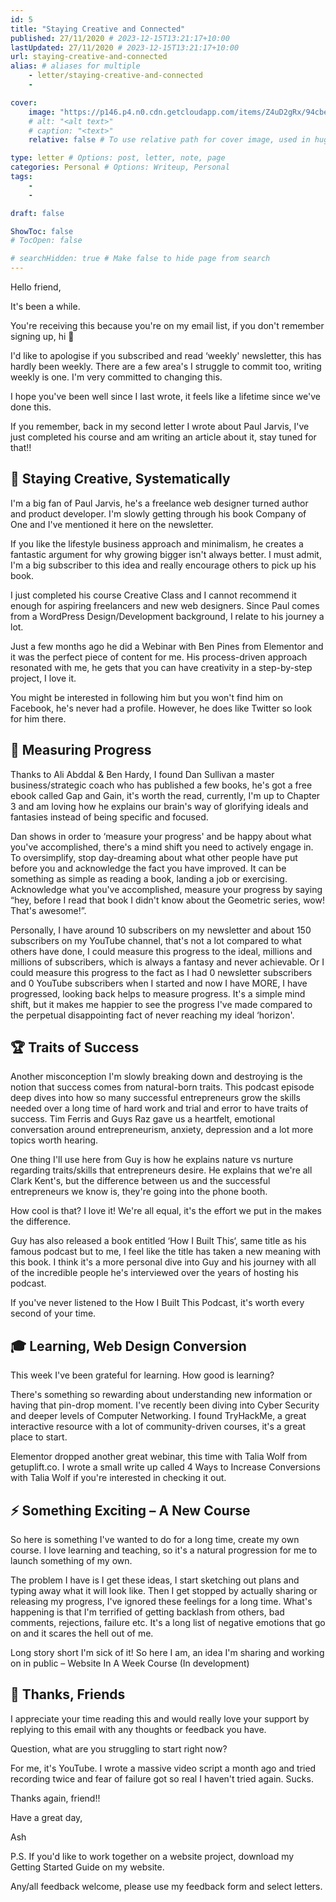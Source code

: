 ```yaml
---
id: 5
title: "Staying Creative and Connected"
published: 27/11/2020 # 2023-12-15T13:21:17+10:00
lastUpdated: 27/11/2020 # 2023-12-15T13:21:17+10:00
url: staying-creative-and-connected
alias: # aliases for multiple
    - letter/staying-creative-and-connected 
    - 

cover:
    image: "https://p146.p4.n0.cdn.getcloudapp.com/items/Z4uD2gRx/94cbe358-74e7-4fda-9676-4b525c1df44c.jpeg?source=viewer&v=3fa7411b750a6e043df369a4c778ea7b"
    # alt: "<alt text>"
    # caption: "<text>"
    relative: false # To use relative path for cover image, used in hugo Page-bundles 

type: letter # Options: post, letter, note, page
categories: Personal # Options: Writeup, Personal
tags:
    - 
    - 

draft: false

ShowToc: false
# TocOpen: false

# searchHidden: true # Make false to hide page from search
---
```


Hello friend,

It's been a while.

You're receiving this because you're on my email list, if you don't remember signing up, hi 👋

I'd like to apologise if you subscribed and read ‘weekly' newsletter, this has hardly been weekly. There are a few area's I struggle to commit too, writing weekly is one. I'm very committed to changing this.

I hope you've been well since I last wrote, it feels like a lifetime since we've done this.

If you remember, back in my second letter I wrote about Paul Jarvis, I've just completed his course and am writing an article about it, stay tuned for that!!

## 🎨 Staying Creative, Systematically

I'm a big fan of Paul Jarvis, he's a freelance web designer turned author and product developer. I'm slowly getting through his book Company of One and I've mentioned it here on the newsletter.


If you like the lifestyle business approach and minimalism, he creates a fantastic argument for why growing bigger isn't always better. I must admit, I'm a big subscriber to this idea and really encourage others to pick up his book.

I just completed his course Creative Class and I cannot recommend it enough for aspiring freelancers and new web designers. Since Paul comes from a WordPress Design/Development background, I relate to his journey a lot.

Just a few months ago he did a Webinar with Ben Pines from Elementor and it was the perfect piece of content for me. His process-driven approach resonated with me, he gets that you can have creativity in a step-by-step project, I love it.

You might be interested in following him but you won't find him on Facebook, he's never had a profile. However, he does like Twitter so look for him there.

## 📐 Measuring Progress

Thanks to Ali Abddal & Ben Hardy, I found Dan Sullivan a master business/strategic coach who has published a few books, he's got a free ebook called Gap and Gain, it's worth the read, currently, I'm up to Chapter 3 and am loving how he explains our brain's way of glorifying ideals and fantasies instead of being specific and focused.


Dan shows in order to ‘measure your progress' and be happy about what you've accomplished, there's a mind shift you need to actively engage in. To oversimplify, stop day-dreaming about what other people have put before you and acknowledge the fact you have improved. It can be something as simple as reading a book, landing a job or exercising. Acknowledge what you've accomplished, measure your progress by saying “hey, before I read that book I didn't know about the Geometric series, wow! That's awesome!”.

Personally, I have around 10 subscribers on my newsletter and about 150 subscribers on my YouTube channel, that's not a lot compared to what others have done, I could measure this progress to the ideal, millions and millions of subscribers, which is always a fantasy and never achievable. Or I could measure this progress to the fact as I had 0 newsletter subscribers and 0 YouTube subscribers when I started and now I have MORE, I have progressed, looking back helps to measure progress. It's a simple mind shift, but it makes me happier to see the progress I've made compared to the perpetual disappointing fact of never reaching my ideal ‘horizon'.

## 🏆 Traits of Success

Another misconception I'm slowly breaking down and destroying is the notion that success comes from natural-born traits. This podcast episode deep dives into how so many successful entrepreneurs grow the skills needed over a long time of hard work and trial and error to have traits of success. Tim Ferris and Guys Raz gave us a heartfelt, emotional conversation around entrepreneurism, anxiety, depression and a lot more topics worth hearing.

One thing I'll use here from Guy is how he explains nature vs nurture regarding traits/skills that entrepreneurs desire. He explains that we're all Clark Kent's, but the difference between us and the successful entrepreneurs we know is, they're going into the phone booth.

How cool is that? I love it! We're all equal, it's the effort we put in the makes the difference.

Guy has also released a book entitled ‘How I Built This‘, same title as his famous podcast but to me, I feel like the title has taken a new meaning with this book. I think it's a more personal dive into Guy and his journey with all of the incredible people he's interviewed over the years of hosting his podcast.

If you've never listened to the How I Built This Podcast, it's worth every second of your time.

## 🎓 Learning, Web Design Conversion

This week I've been grateful for learning. How good is learning?

There's something so rewarding about understanding new information or having that pin-drop moment. I've recently been diving into Cyber Security and deeper levels of Computer Networking. I found TryHackMe, a great interactive resource with a lot of community-driven courses, it's a great place to start.

Elementor dropped another great webinar, this time with Talia Wolf from getuplift.co. I wrote a small write up called 4 Ways to Increase Conversions with Talia Wolf if you're interested in checking it out.


## ⚡ Something Exciting – A New Course

So here is something I've wanted to do for a long time, create my own course. I love learning and teaching, so it's a natural progression for me to launch something of my own.

The problem I have is I get these ideas, I start sketching out plans and typing away what it will look like. Then I get stopped by actually sharing or releasing my progress, I've ignored these feelings for a long time. What's happening is that I'm terrified of getting backlash from others, bad comments, rejections, failure etc. It's a long list of negative emotions that go on and it scares the hell out of me.

Long story short I'm sick of it! So here I am, an idea I'm sharing and working on in public – Website In A Week Course (In development)

## 💌 Thanks, Friends

I appreciate your time reading this and would really love your support by replying to this email with any thoughts or feedback you have.

Question, what are you struggling to start right now?

For me, it's YouTube. I wrote a massive video script a month ago and tried recording twice and fear of failure got so real I haven't tried again. Sucks.

Thanks again, friend!!

Have a great day,

Ash

P.S. If you'd like to work together on a website project, download my Getting Started Guide on my website.

Any/all feedback welcome, please use my feedback form and select letters.